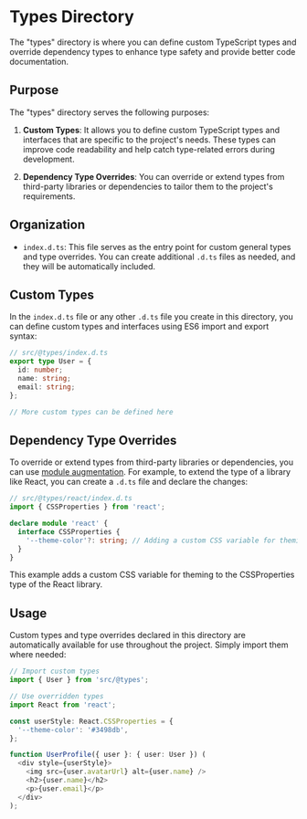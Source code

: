 # Types Directory

The "types" directory is where you can define custom TypeScript types and override dependency types to enhance type safety and provide better code documentation.

## Purpose

The "types" directory serves the following purposes:

1. **Custom Types**: It allows you to define custom TypeScript types and interfaces that are specific to the project's needs. These types can improve code readability and help catch type-related errors during development.

2. **Dependency Type Overrides**: You can override or extend types from third-party libraries or dependencies to tailor them to the project's requirements.

## Organization

- `index.d.ts`: This file serves as the entry point for custom general types and type overrides. You can create additional `.d.ts` files as needed, and they will be automatically included.

## Custom Types

In the `index.d.ts` file or any other `.d.ts` file you create in this directory, you can define custom types and interfaces using ES6 import and export syntax:

```typescript
// src/@types/index.d.ts
export type User = {
  id: number;
  name: string;
  email: string;
};

// More custom types can be defined here
```

## Dependency Type Overrides

To override or extend types from third-party libraries or dependencies, you can use [module augmentation](https://www.typescriptlang.org/docs/handbook/declaration-merging.html). For example, to extend the type of a library like React, you can create a `.d.ts` file and declare the changes:

```typescript
// src/@types/react/index.d.ts
import { CSSProperties } from 'react';

declare module 'react' {
  interface CSSProperties {
    '--theme-color'?: string; // Adding a custom CSS variable for theming
  }
}
```

This example adds a custom CSS variable for theming to the CSSProperties type of the React library.

## Usage

Custom types and type overrides declared in this directory are automatically available for use throughout the project. Simply import them where needed:

```typescript
// Import custom types
import { User } from 'src/@types';

// Use overridden types
import React from 'react';

const userStyle: React.CSSProperties = {
  '--theme-color': '#3498db',
};

function UserProfile({ user }: { user: User }) (
  <div style={userStyle}>
    <img src={user.avatarUrl} alt={user.name} />
    <h2>{user.name}</h2>
    <p>{user.email}</p>
  </div>
);
```
